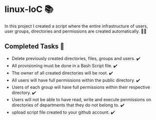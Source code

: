 # linux-IoC :books:
In this project I created a script where the entire infrastructure of users, user groups, 
directories and permissions are created automatically. 👨‍💻 

## Completed Tasks :page_with_curl:

- Delete previously created directories, files, groups and users. :heavy_check_mark:
- All provisioning must be done in a Bash Script file. :heavy_check_mark:
- The owner of all created directories will be root. :heavy_check_mark:
- All users will have full permissions within the public directory. :heavy_check_mark:
- Users of each group will have full permissions within their respective directory. :heavy_check_mark:
- Users will not be able to have read, write and execute permissions on directories of departments that they do not belong to. :heavy_check_mark:
- upload script file created to your github account. :heavy_check_mark:
